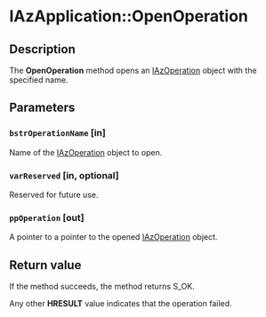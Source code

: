 # IAzApplication::OpenOperation

## Description

The **OpenOperation** method opens an [IAzOperation](https://learn.microsoft.com/windows/desktop/api/azroles/nn-azroles-iazoperation) object with the specified name.

## Parameters

### `bstrOperationName` [in]

Name of the [IAzOperation](https://learn.microsoft.com/windows/desktop/api/azroles/nn-azroles-iazoperation) object to open.

### `varReserved` [in, optional]

Reserved for future use.

### `ppOperation` [out]

A pointer to a pointer to the opened [IAzOperation](https://learn.microsoft.com/windows/desktop/api/azroles/nn-azroles-iazoperation) object.

## Return value

 If the method succeeds, the method returns S_OK.

Any other **HRESULT** value indicates that the operation failed.